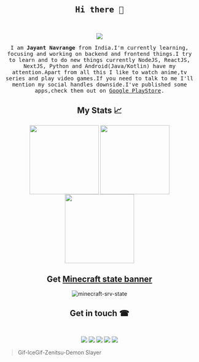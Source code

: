 <h2 align="center"><samp>Hi there 👋<samp></h2><br />

<p align="center">
<img src="https://www.icegif.com/wp-content/uploads/2021/10/icegif-444.gif"/>
</p>

<p align="center" text-align: justify>
  <samp>I am <b>Jayant Navrange</b> from India.I'm currently learning, focusing and working on backend and frontend things.I try to learn and to do new things currently NodeJS, ReactJS, NextJS, Python and Android(Java/Kotlin) have my attention.Apart from all this I like to watch anime,tv series and play video games.If you need to talk to me I'll mention my social handles downside.I've published some apps,check them out on <a href="https://play.google.com/store/apps/developer?id=InfernoTech">Google PlayStore</a>.
  </samp>
</p>

<h2 align="center">
 My Stats 📈
</h2>

<p align="center">
<img height="180em" src="https://github-readme-stats.vercel.app/api?username=jayantur13&theme=yeblu&count_private=true&show_icons=true" align = "center"/>
  <img height="180em" src="http://github-readme-streak-stats.herokuapp.com?user=jayantur13&theme=yeblu&date_format=M%20j%5B%2C%20Y%5D" align = "center"/>
<img height="180em" src="https://github-readme-stats.vercel.app/api/top-langs/?username=jayantur13&theme=yeblu&layout=compact&langs_count=10" align = "center"/>
</p>

<h2 align="center">
Get <a href="https://github.com/jayantur13/serverstate-minecraft">Minecraft state banner</a>
</h2>

<p align="center"><img src="https://serverstate-minecraft.vercel.app/api?srvAddress=play.primegames.net&srvType=bedrock" alt="minecraft-srv-state"></p>

 
<h2 align="center">Get in touch ☎</h2><br />

<p align="center">
<a href="https://in.linkedin.com/in/jayant-navrange-238aa5138"><img src="https://img.shields.io/badge/LinkedIn-0077B5?style=for-the-badge&logo=linkedin&logoColor=white"/></a>
<a href="mailto:vu.vcareforu@gmail.com"><img src="https://img.shields.io/badge/Gmail-D14836?style=for-the-badge&logo=gmail&logoColor=white" /></a>
<a href="https://www.facebook.com/vu.vcareforu"><img src="https://img.shields.io/badge/Facebook-1877F2?style=for-the-badge&logo=facebook&logoColor=white"/></a>
<a href="https://www.instagram.com/vcareforu/"><img src="https://img.shields.io/badge/Instagram-E4405F?style=for-the-badge&logo=instagram&logoColor=white"/></a>
<a href="https://twitter.com/jayantur13"><img src="https://img.shields.io/badge/Twitter-1DA1F2?style=for-the-badge&logo=twitter&logoColor=white"/></a>
</p>

> Gif-IceGif-Zenitsu-Demon Slayer


